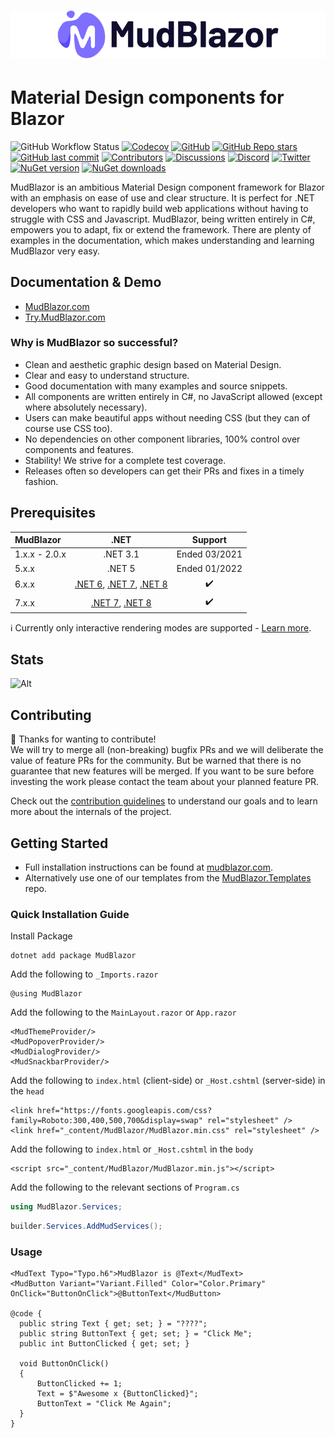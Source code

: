 ﻿<h1>
  <picture>
    <source media="(prefers-color-scheme: dark)" srcset="content/MudBlazor-GitHub-NoBg-Dark.png">
    <source media="(prefers-color-scheme: light)" srcset="content/MudBlazor-GitHub-NoBg.png">
    <img alt="MudBlazor" src="content/MudBlazor-GitHub-NoBg.png">
  </picture>
</h1>

# Material Design components for Blazor
![GitHub Workflow Status](https://img.shields.io/github/actions/workflow/status/mudblazor/mudblazor/build-test-mudblazor.yml?branch=dev&logo=github&style=flat-square)
[![Codecov](https://img.shields.io/codecov/c/github/MudBlazor/MudBlazor)](https://app.codecov.io/github/MudBlazor/MudBlazor)
[![GitHub](https://img.shields.io/github/license/mudblazor/mudblazor?color=594ae2&logo=github&style=flat-square)](https://github.com/mudblazor/MudBlazor/blob/master/LICENSE)
[![GitHub Repo stars](https://img.shields.io/github/stars/mudblazor/mudblazor?color=594ae2&style=flat-square&logo=github)](https://github.com/mudblazor/MudBlazor/stargazers)
[![GitHub last commit](https://img.shields.io/github/last-commit/mudblazor/mudblazor?color=594ae2&style=flat-square&logo=github)](https://github.com/mudblazor/mudblazor)
[![Contributors](https://img.shields.io/github/contributors/mudblazor/mudblazor?color=594ae2&style=flat-square&logo=github)](https://github.com/mudblazor/mudblazor/graphs/contributors)
[![Discussions](https://img.shields.io/github/discussions/mudblazor/mudblazor?color=594ae2&logo=github&style=flat-square)](https://github.com/mudblazor/mudblazor/discussions)
[![Discord](https://img.shields.io/discord/786656789310865418?color=%237289da&label=Discord&logo=discord&logoColor=%237289da&style=flat-square)](https://discord.gg/mudblazor)
[![Twitter](https://img.shields.io/twitter/follow/MudBlazor?color=1DA1F2&label=Twitter&logo=Twitter&style=flat-square)](https://twitter.com/MudBlazor)
[![NuGet version](https://img.shields.io/nuget/v/MudBlazor?color=ff4081&label=nuget%20version&logo=nuget&style=flat-square)](https://www.nuget.org/packages/MudBlazor/)
[![NuGet downloads](https://img.shields.io/nuget/dt/MudBlazor?color=ff4081&label=nuget%20downloads&logo=nuget&style=flat-square)](https://www.nuget.org/packages/MudBlazor/)

MudBlazor is an ambitious Material Design component framework for Blazor with an emphasis on ease of use and clear structure. It is perfect for .NET developers who want to rapidly build web applications without having to struggle with CSS and Javascript. MudBlazor, being written entirely in C#, empowers you to adapt, fix or extend the framework. There are plenty of examples in the documentation, which makes understanding and learning MudBlazor very easy.

## Documentation & Demo
- [MudBlazor.com](https://mudblazor.com)
- [Try.MudBlazor.com](https://try.mudblazor.com/)

### Why is MudBlazor so successful?
- Clean and aesthetic graphic design based on Material Design.
- Clear and easy to understand structure.
- Good documentation with many examples and source snippets.
- All components are written entirely in C#, no JavaScript allowed (except where absolutely necessary).
- Users can make beautiful apps without needing CSS (but they can of course use CSS too).
- No dependencies on other component libraries, 100% control over components and features.
- Stability! We strive for a complete test coverage.
- Releases often so developers can get their PRs and fixes in a timely fashion.

## Prerequisites
| MudBlazor | .NET | Support |
| :--- | :---: | :---: |
| 1.x.x - 2.0.x | .NET 3.1 | Ended 03/2021 |
| 5.x.x | .NET 5 | Ended 01/2022 |
| 6.x.x | [.NET 6](https://dotnet.microsoft.com/download/dotnet/6.0), [.NET 7](https://dotnet.microsoft.com/download/dotnet/7.0), [.NET 8](https://dotnet.microsoft.com/download/dotnet/8.0) | :heavy_check_mark: |
| 7.x.x | [.NET 7](https://dotnet.microsoft.com/download/dotnet/7.0), [.NET 8](https://dotnet.microsoft.com/download/dotnet/8.0) | :heavy_check_mark: |

:information_source: Currently only interactive rendering modes are supported - [Learn more](https://learn.microsoft.com/aspnet/core/blazor/components/render-modes).

## Stats
![Alt](https://repobeats.axiom.co/api/embed/db53a44092e88fc34a4c0f37db12773b6787ec7e.svg "Repobeats analytics image")

## Contributing
👋 Thanks for wanting to contribute!  
We will try to merge all (non-breaking) bugfix PRs and we will deliberate the value of feature PRs for the community.
But be warned that there is no guarantee that new features will be merged.
If you want to be sure before investing the work please contact the team about your planned feature PR.

Check out the [contribution guidelines](/CONTRIBUTING.md) to understand our goals and to learn more about the internals of the project.

## Getting Started
- Full installation instructions can be found at [mudblazor.com](https://mudblazor.com/getting-started/installation).  
- Alternatively use one of our templates from the [MudBlazor.Templates](https://github.com/mudblazor/Templates) repo.

### Quick Installation Guide
Install Package
```
dotnet add package MudBlazor
```
Add the following to `_Imports.razor`
```razor
@using MudBlazor
```
Add the following to the `MainLayout.razor` or `App.razor`
```razor
<MudThemeProvider/>
<MudPopoverProvider/>
<MudDialogProvider/>
<MudSnackbarProvider/>
```
Add the following to `index.html` (client-side) or `_Host.cshtml` (server-side) in the `head`
```razor
<link href="https://fonts.googleapis.com/css?family=Roboto:300,400,500,700&display=swap" rel="stylesheet" />
<link href="_content/MudBlazor/MudBlazor.min.css" rel="stylesheet" />
```
Add the following to `index.html` or `_Host.cshtml` in the `body`
```razor
<script src="_content/MudBlazor/MudBlazor.min.js"></script>
```

Add the following to the relevant sections of `Program.cs`
```c#
using MudBlazor.Services;
```
```c#
builder.Services.AddMudServices();
```

### Usage
```razor
<MudText Typo="Typo.h6">MudBlazor is @Text</MudText>
<MudButton Variant="Variant.Filled" Color="Color.Primary" OnClick="ButtonOnClick">@ButtonText</MudButton>

@code {
  public string Text { get; set; } = "????";
  public string ButtonText { get; set; } = "Click Me";
  public int ButtonClicked { get; set; }

  void ButtonOnClick()
  {
      ButtonClicked += 1;
      Text = $"Awesome x {ButtonClicked}";
      ButtonText = "Click Me Again";
  }
}
```

